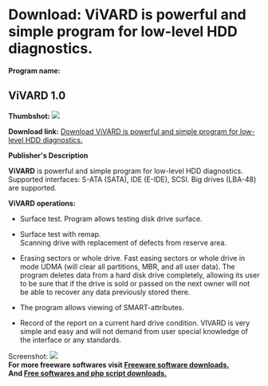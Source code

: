 # Download: ViVARD is powerful and simple program for low-level HDD diagnostics.

**Program name:**

## ViVARD 1.0

  
**Thumbshot:** ![](http://www.freewarefiles.com/screenshot/vivard01_md.gif)   
  
**Download link:** [Download ViVARD is powerful and simple program for low-level HDD diagnostics.](http://freesoftwares.boysofts.com/ViVARD_program_22897.html)  
  


**Publisher's Description**  
  


**ViVARD** is powerful and simple program for low-level HDD diagnostics.  
Supported interfaces: S-ATA (SATA), IDE (E-IDE), SCSI. Big drives (LBA-48) are supported. 

**ViVARD operations:**

  * Surface test. Program allows testing disk drive surface.  

  * Surface test with remap.  
Scanning drive with replacement of defects from reserve area.  

  * Erasing sectors or whole drive. Fast easing sectors or whole drive in mode UDMA (will clear all partitions, MBR, and all user data). The program deletes data from a hard disk drive completely, allowing its user to be sure that if the drive is sold or passed on the next owner will not be able to recover any data previously stored there.  

  * The program allows viewing of SMART-attributes.  

  * Record of the report on a current hard drive condition. 
VIVARD is very simple and easy and will not demand from user special knowledge of the interface or any standards. 

  
  
Screenshot: ![](http://www.freewarefiles.com/screenshot/vivard01.gif)   
**For more freeware softwares visit [Freeware software downloads.](http://freesoftwares.boysofts.com/)**   
**And [Free softwares and php script downloads.](http://www.boysofts.com/)**
